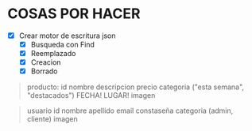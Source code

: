 # COSAS POR HACER

- [X] Crear motor de escritura json
  - [X] Busqueda con Find
  - [X] Reemplazado
  - [X] Creacion
  - [X] Borrado

> producto:
  id
  nombre
  descripcion
  precio
  categoria ("esta semana", "destacados")
  FECHA!
  LUGAR!
  imagen

> usuario
  id 
  nombre
  apellido
  email
  constaseña
  categoria (admin, cliente)
  imagen